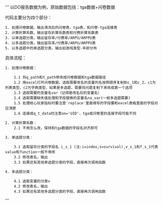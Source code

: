 '''
以DO报告数据为例，原始数据包括：tga数据+问卷数据

代码主要分为四个部分：

    1. 处理问卷数据，输出清洗后的问卷表，tga表，和问卷-tga连接表
    2. 计算折算系数，输出留存折算系数表和付费折算系数表
    3. 以单选题分类，输出留存率/付费率/ARPU/ARPPU表
    4. 以多选题分类，输出留存率/付费率/ARPU/ARPPU表
    5. 以多选题中的单选题分类，输出如游戏类型-年龄分布

具体流程：

    1. 处理问卷数据：

        1.1 将q_path和t_path修改成问卷数据和tga数据路径
        1.2 用excel打开问卷数据，选取需要改名的变量列名按照顺序复制到c_1和c_2，c1为列表类型，c2为字典类型，如果是多选题，需要将问题复制下来改成第一个选项
        1.3 选取需要的变量名var（记得是改名后的变量名）
        1.4 选取需要缺失值处理和字段替换的变量名na_var(一般多选题需要)
        1.5 处理核心玩家指标时要注意'replace'里面填写的字段要和excel表格里面的字段对应清楚
        1.6 连接成q_t_data时注意on='UID'，tga或问卷里的连接字段可能不同

    2. 计算折算系数：
        2.1 不用怎么改，保持和tga数据的字段名对齐即可

    3. 单选题分类：

        3.1 选取留存分类的字段名 i_s_1 (注:i=index,s=survival),v_s_1和f_s_1代表value和function一般不用改
        3.2 修改表名，输出
        3.3 如果还有其他单选题分类的字段，直接再次调用函数

    4. 多选题分类：

        4.1 选取变量的分类v
        4.2 修改表名，输出
        4.3 如果还有其他多选题分类的字段，直接再次调用函数
'''

